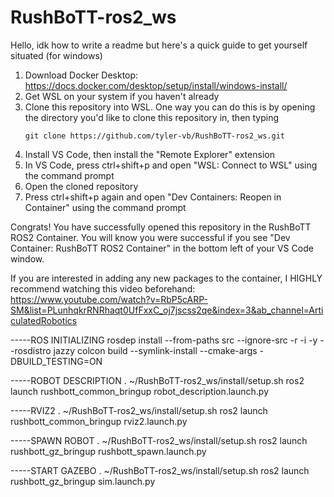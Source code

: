 # RushBoTT-ros2_ws
Hello, idk how to write a readme but here's a quick guide to get yourself situated (for windows)

1) Download Docker Desktop: https://docs.docker.com/desktop/setup/install/windows-install/
2) Get WSL on your system if you haven't already
3) Clone this repository into WSL. One way you can do this is by opening the directory you'd like to clone this repository in, then typing
   ```
   git clone https://github.com/tyler-vb/RushBoTT-ros2_ws.git
   ```
4) Install VS Code, then install the "Remote Explorer" extension
5) In VS Code, press ctrl+shift+p and open "WSL: Connect to WSL" using the command prompt
6) Open the cloned repository
7) Press ctrl+shift+p again and open "Dev Containers: Reopen in Container" using the command prompt

Congrats! You have successfully opened this repository in the RushBoTT ROS2 Container.
You will know you were successful if you see "Dev Container: RushBoTT ROS2 Container" in the bottom left of your VS Code window.

If you are interested in adding any new packages to the container, I HIGHLY recommend watching this video beforehand:
https://www.youtube.com/watch?v=RbP5cARP-SM&list=PLunhqkrRNRhaqt0UfFxxC_oj7jscss2qe&index=3&ab_channel=ArticulatedRobotics


-----ROS INITIALIZING
rosdep install --from-paths src --ignore-src -r -i -y --rosdistro jazzy
colcon build --symlink-install --cmake-args -DBUILD_TESTING=ON

-----ROBOT DESCRIPTION
. ~/RushBoTT-ros2_ws/install/setup.sh
ros2 launch rushbott_common_bringup robot_description.launch.py

-----RVIZ2
. ~/RushBoTT-ros2_ws/install/setup.sh
ros2 launch rushbott_common_bringup rviz2.launch.py

-----SPAWN ROBOT
. ~/RushBoTT-ros2_ws/install/setup.sh
ros2 launch rushbott_gz_bringup rushbott_spawn.launch.py

-----START GAZEBO
. ~/RushBoTT-ros2_ws/install/setup.sh
ros2 launch rushbott_gz_bringup sim.launch.py